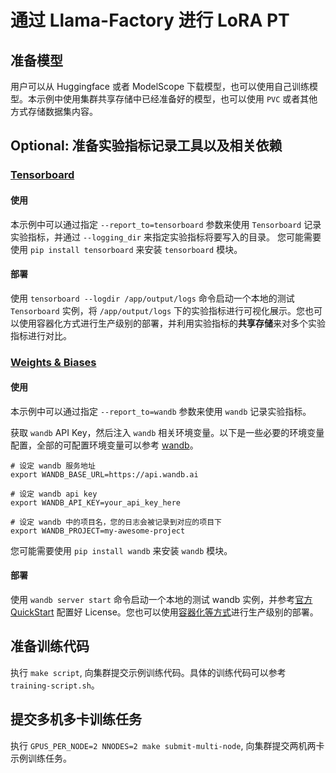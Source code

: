 # 通过 Llama-Factory 进行 LoRA PT

## 准备模型

用户可以从 Huggingface 或者 ModelScope 下载模型，也可以使用自己训练模型。本示例中使用集群共享存储中已经准备好的模型，也可以使用 `PVC` 或者其他方式存储数据集内容。

## Optional: 准备实验指标记录工具以及相关依赖

### [Tensorboard](https://github.com/tensorflow/tensorboard)

#### 使用

本示例中可以通过指定 `--report_to=tensorboard` 参数来使用 `Tensorboard` 记录实验指标，并通过 `--logging_dir` 来指定实验指标将要写入的目录。
您可能需要使用 ```pip install tensorboard``` 来安装 `tensorboard` 模块。

#### 部署

使用 `tensorboard --logdir /app/output/logs` 命令启动一个本地的测试 `Tensorboard` 实例，将 `/app/output/logs` 下的实验指标进行可视化展示。您也可以使用容器化方式进行生产级别的部署，并利用实验指标的**共享存储**来对多个实验指标进行对比。

### [Weights & Biases](https://github.com/wandb/wandb)

#### 使用

本示例中可以通过指定 `--report_to=wandb` 参数来使用 `wandb` 记录实验指标。

获取 `wandb` API Key，然后注入 `wandb` 相关环境变量。以下是一些必要的环境变量配置，全部的可配置环境变量可以参考 [wandb](https://github.com/wandb/client/blob/master/wandb/env.py)。

``` 
# 设定 wandb 服务地址
export WANDB_BASE_URL=https://api.wandb.ai

# 设定 wandb api key
export WANDB_API_KEY=your_api_key_here

# 设定 wandb 中的项目名，您的日志会被记录到对应的项目下
export WANDB_PROJECT=my-awesome-project
```

您可能需要使用 ```pip install wandb``` 来安装 `wandb` 模块。

#### 部署

使用 `wandb server start` 命令启动一个本地的测试 wandb 实例，并参考[官方 QuickStart](https://github.com/wandb/server?tab=readme-ov-file#quickstart) 配置好 License。您也可以使用[容器化等方式](https://docs.wandb.ai/guides/hosting/self-managed/basic-setup/)进行生产级别的部署。

## 准备训练代码

执行 `make script`, 向集群提交示例训练代码。具体的训练代码可以参考 `training-script.sh`。

## 提交多机多卡训练任务

执行 `GPUS_PER_NODE=2 NNODES=2 make submit-multi-node`, 向集群提交两机两卡示例训练任务。

